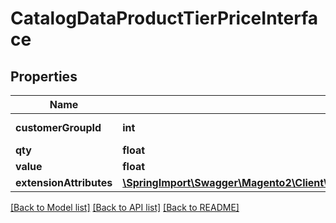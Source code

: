 # CatalogDataProductTierPriceInterface

## Properties
Name | Type | Description | Notes
------------ | ------------- | ------------- | -------------
**customerGroupId** | **int** | Customer group id | 
**qty** | **float** | Tier qty | 
**value** | **float** | Price value | 
**extensionAttributes** | [**\SpringImport\Swagger\Magento2\Client\Model\CatalogDataProductTierPriceExtensionInterface**](CatalogDataProductTierPriceExtensionInterface.md) |  | [optional] 

[[Back to Model list]](../README.md#documentation-for-models) [[Back to API list]](../README.md#documentation-for-api-endpoints) [[Back to README]](../README.md)


